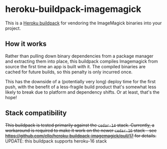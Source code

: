 heroku-buildpack-imagemagick
=================================

This is a [Heroku buildpack](http://devcenter.heroku.com/articles/buildpacks) for vendoring the ImageMagick binaries into your project.

## How it works
Rather than pulling down binary dependencies from a package manager and extracting them into place, this buildpack compiles Imagemagick from source the first time an app is built with it. The compiled binaries are cached for future builds, so this penalty is only incurred once.

This has the downside of a (potentially very long) deploy time for the first push, with the benefit of a less-fragile build product that's somewhat less likely to break due to platform and dependency shifts. Or at least, that's the hope!

## Stack compatibility
~~This buildpack is tested primarily against the `cedar-14` stack. Currently, a workaround is required to make it work on the newer `cedar-16` stack - see https://github.com/ello/heroku-buildpack-imagemagick/pull/17 for details.~~
UPDATE: this buildpack supports heroku-16 stack
